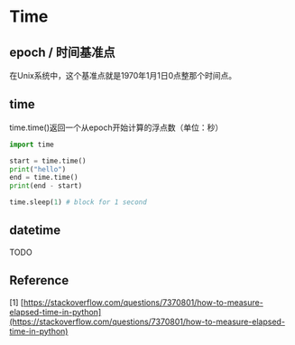 # Time

## **epoch / 时间基准点**

在Unix系统中，这个基准点就是1970年1月1日0点整那个时间点。

## **time**

time.time()返回一个从epoch开始计算的浮点数（单位：秒）

```python
import time

start = time.time()
print("hello")
end = time.time()
print(end - start)

time.sleep(1) # block for 1 second
```

## **datetime**

TODO

## Reference

\[1] [https://stackoverflow.com/questions/7370801/how-to-measure-elapsed-time-in-python](https://stackoverflow.com/questions/7370801/how-to-measure-elapsed-time-in-python)
